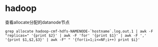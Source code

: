 # hadoop


查看allocate分配的datanode节点

```
grep allocate hadoop-cmf-hdfs-NAMENODE-`hostname`.log.out.1 | awk -F "replicas=" '{print $2}' | awk -F 'for' '{print $1}' | awk -F ',' '{print $1,$2,$3}' | awk -F" " '{for(i=1;i<=NF;i++) print $i}'
```
